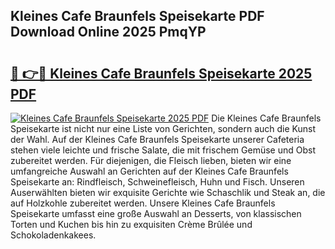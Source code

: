 ## Kleines Cafe Braunfels Speisekarte PDF Download Online 2025 PmqYP

# <h2><a href="http://gcak2g.nevu.top/?p=Kleines+Cafe+Braunfels+Speisekarte">🔗 👉🔴 Kleines Cafe Braunfels Speisekarte 2025 PDF</a></h2>

[![Kleines Cafe Braunfels Speisekarte 2025 PDF](https://i.imgur.com/dBaPXMq.png)](http://gcak2g.nevu.top/?p=Kleines+Cafe+Braunfels+Speisekarte)
Die Kleines Cafe Braunfels Speisekarte ist nicht nur eine Liste von Gerichten, sondern auch die Kunst der Wahl. Auf der Kleines Cafe Braunfels Speisekarte unserer Cafeteria stehen viele leichte und frische Salate, die mit frischem Gemüse und Obst zubereitet werden. Für diejenigen, die Fleisch lieben, bieten wir eine umfangreiche Auswahl an Gerichten auf der Kleines Cafe Braunfels Speisekarte an: Rindfleisch, Schweinefleisch, Huhn und Fisch. Unseren Auserwählten bieten wir exquisite Gerichte wie Schaschlik und Steak an, die auf Holzkohle zubereitet werden. Unsere Kleines Cafe Braunfels Speisekarte umfasst eine große Auswahl an Desserts, von klassischen Torten und Kuchen bis hin zu exquisiten Crème Brûlée und Schokoladenkakees.
